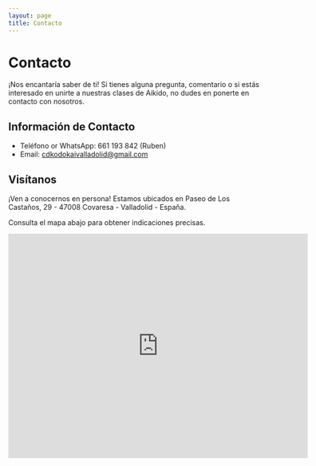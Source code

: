 ```yaml
---
layout: page
title: Contacto
---
```


# Contacto

¡Nos encantaría saber de ti! Si tienes alguna pregunta, comentario o si estás interesado en unirte a nuestras clases de Aikido, no dudes en ponerte en contacto con nosotros.

## Información de Contacto

- Teléfono or WhatsApp: 661 193 842 (Ruben)
- Email: [cdkodokaivalladolid@gmail.com](mailto:cdkodokaivalladolid@gmail.com)

## Visítanos

¡Ven a conocernos en persona! Estamos ubicados en Paseo de Los Castaños, 29 - 47008
Covaresa - Valladolid - España.

Consulta el mapa abajo para obtener indicaciones precisas.

<iframe src="https://www.google.com/maps/embed?pb=!1m18!1m12!1m3!1d2983.0571008129477!2d-4.7475368!3d41.6112769!2m3!1f0!2f0!3f0!3m2!1i1024!2i768!4f13.1!3m3!1m2!1s0xd476de676208045%3A0xd3921f77933f82c5!2sAikido%20Kodokai%20Valladolid!5e0!3m2!1ses!2ses!4v1699539408998!5m2!1ses!2ses" width="600" height="450" style="border:0;" allowfullscreen="" loading="lazy" referrerpolicy="no-referrer-when-downgrade"></iframe>
